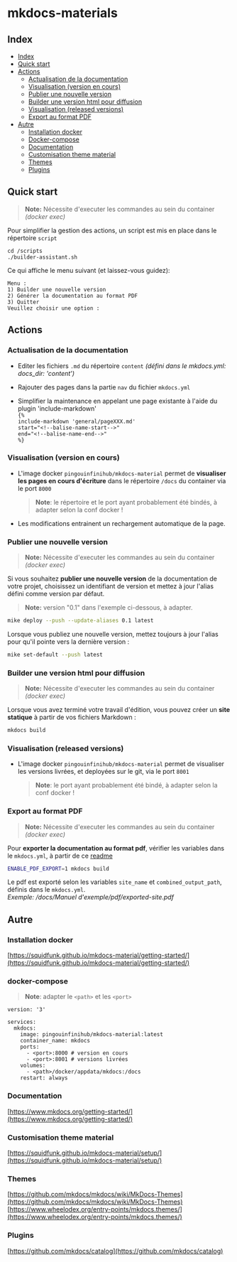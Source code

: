 # mkdocs-materials

## Index

- [Index](#index)
- [Quick start](#quick-start)
- [Actions](#actions)
  - [Actualisation de la documentation](#actualisation-de-la-documentation)
  - [Visualisation (version en cours)](#visualisation-version-en-cours)
  - [Publier une nouvelle version](#publier-une-nouvelle-version)
  - [Builder une version html pour diffusion](#builder-une-version-html-pour-diffusion)
  - [Visualisation (released versions)](#visualisation-released-versions)
  - [Export au format PDF](#export-au-format-pdf)
- [Autre](#autre)
  - [Installation docker](#installation-docker)
  - [Docker-compose](#docker-compose)
  - [Documentation](#documentation)
  - [Customisation theme material](#customisation-theme-material)
  - [Themes](#themes)
  - [Plugins](#plugins)


## Quick start

> **Note:** Nécessite d'executer les commandes au sein du container *(docker exec)*
 
Pour simplifier la gestion des actions, un script est mis en place dans le répertoire `script`
```commandline
cd /scripts
./builder-assistant.sh
```

Ce qui affiche le menu suivant (et laissez-vous guidez):
```
Menu :
1) Builder une nouvelle version
2) Générer la documentation au format PDF
3) Quitter
Veuillez choisir une option : 
```

## Actions

### Actualisation de la documentation
- Editer les fichiers `.md` du répertoire `content` *(défini dans le mkdocs.yml: docs_dir: 'content')*

- Rajouter des pages dans la partie `nav` du fichier `mkdocs.yml`

- Simplifier la maintenance en appelant une page existante à l'aide du plugin 'include-markdown'  
    `{%`  
        `include-markdown 'general/pageXXX.md'`  
        `start="<!--balise-name-start-->"`  
        `end="<!--balise-name-end-->"`    
    `%}` 


### Visualisation (version en cours)

- L'image docker `pingouinfinihub/mkdocs-material` permet de **visualiser les pages en cours d'écriture** dans le répertoire
`/docs` du container via le port `8000`
  > **Note**: le répertoire et le port ayant probablement été bindés, à adapter selon la conf docker !

- Les modifications entrainent un rechargement automatique de la page.

### Publier une nouvelle version

  > **Note:** Nécessite d'executer les commandes au sein du container *(docker exec)*

Si vous souhaitez **publier une nouvelle version** de la documentation de votre projet, choisissez un identifiant de version
et mettez à jour l'alias défini comme version par défaut.

  > **Note:** version "0.1" dans l'exemple ci-dessous, à adapter.

```bash
mike deploy --push --update-aliases 0.1 latest
```

Lorsque vous publiez une nouvelle version, mettez toujours à jour l'alias pour qu'il pointe vers la dernière version :

```bash
mike set-default --push latest
```

### Builder une version html pour diffusion

  > **Note:** Nécessite d'executer les commandes au sein du container *(docker exec)*

Lorsque vous avez terminé votre travail d'édition, vous pouvez créer un **site statique** à partir de vos fichiers Markdown :

```bash
mkdocs build
```


### Visualisation (released versions)

- L'image docker `pingouinfinihub/mkdocs-material` permet de visualiser les versions livrées, et deployées sur le git, 
via le port `8001`
  > **Note**: le port ayant probablement été bindé, à adapter selon la conf docker !

### Export au format PDF

> **Note:** Nécessite d'executer les commandes au sein du container *(docker exec)*

Pour **exporter la documentation au format pdf**, vérifier les variables dans le `mkdocs.yml`, à partir de ce [readme](https://github.com/zhaoterryy/mkdocs-pdf-export-plugin)

```bash
ENABLE_PDF_EXPORT=1 mkdocs build
```

Le pdf est exporté selon les variables `site_name` et `combined_output_path`, définis dans le `mkdocs.yml`.  
*Exemple: /docs/Manuel d'exemple/pdf/exported-site.pdf*

## Autre

### Installation docker
[https://squidfunk.github.io/mkdocs-material/getting-started/](https://squidfunk.github.io/mkdocs-material/getting-started/)

### docker-compose

  > **Note**: adapter le `<path>` et les `<port>`

```
version: '3'

services:
  mkdocs:
    image: pingouinfinihub/mkdocs-material:latest
    container_name: mkdocs
    ports:
      - <port>:8000 # version en cours
      - <port>:8001 # versions livrées
    volumes:
      - <path>/docker/appdata/mkdocs:/docs
    restart: always
```

### Documentation
[https://www.mkdocs.org/getting-started/](https://www.mkdocs.org/getting-started/)

### Customisation theme material
[https://squidfunk.github.io/mkdocs-material/setup/](https://squidfunk.github.io/mkdocs-material/setup/)

### Themes
[https://github.com/mkdocs/mkdocs/wiki/MkDocs-Themes](https://github.com/mkdocs/mkdocs/wiki/MkDocs-Themes)  
[https://www.wheelodex.org/entry-points/mkdocs.themes/](https://www.wheelodex.org/entry-points/mkdocs.themes/)

### Plugins
[https://github.com/mkdocs/catalog](https://github.com/mkdocs/catalog)
